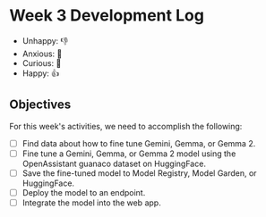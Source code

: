# Week 3 Development Log

+ Unhappy: 👎
+ Anxious: 😬
+ Curious: 🤔
+ Happy: 👍

## Objectives

For this week's activities, we need to accomplish the following:

- [ ] Find data about how to fine tune Gemini, Gemma, or Gemma 2.
- [ ] Fine tune a Gemini, Gemma, or Gemma 2 model using the OpenAssistant
      guanaco dataset on HuggingFace.
- [ ] Save the fine-tuned model to Model Registry, Model Garden, or HuggingFace.
- [ ] Deploy the model to an endpoint.
- [ ] Integrate the model into the web app.
